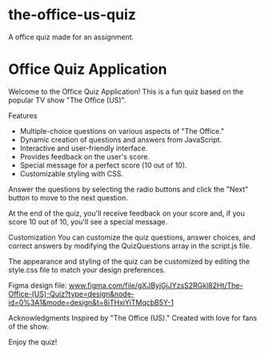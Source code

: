 # the-office-us-quiz
 A office quiz made for an assignment.

 

# Office Quiz Application

Welcome to the Office Quiz Application! This is a fun quiz based on the popular TV show "The Office (US)".

Features
- Multiple-choice questions on various aspects of "The Office."
- Dynamic creation of questions and answers from JavaScript.
- Interactive and user-friendly interface.
- Provides feedback on the user's score.
- Special message for a perfect score (10 out of 10).
- Customizable styling with CSS.


Answer the questions by selecting the radio buttons and click the "Next" button to move to the next question.

At the end of the quiz, you'll receive feedback on your score and, if you score 10 out of 10, you'll see a special message.

Customization
You can customize the quiz questions, answer choices, and correct answers by modifying the QuizQuestions array in the script.js file.

The appearance and styling of the quiz can be customized by editing the style.css file to match your design preferences.

Figma design file: www.figma.com/file/gXJByjGjJYzsS2RGkl82Ht/The-Office-(US)-Quiz?type=design&node-id=0%3A1&mode=design&t=8iTHxiYiTMqcbB5Y-1


Acknowledgments
Inspired by "The Office (US)."
Created with love for fans of the show.

Enjoy the quiz!
